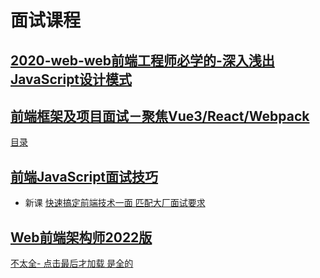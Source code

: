 # 面试课程

## [2020-web-web前端工程师必学的-深入浅出JavaScript设计模式](https://www.bilibili.com/video/BV1Np4y1C7xN?p=1)


## [前端框架及项目面试－聚焦Vue3/React/Webpack](https://www.youtube.com/watch?v=TSf5vpoMWc8&list=PL0LequapILR0TqgVQF_ZiK-2ph8AsBlli&index=1)
[目录](https://coding.imooc.com/class/419.html)

## [前端JavaScript面试技巧](https://coding.imooc.com/class/chapter/115.html#Anchor)
* 新课 [快速搞定前端技术一面 匹配大厂面试要求](https://coding.imooc.com/class/400.html)

## [Web前端架构师2022版](https://class.imooc.com/fearchitect#Anchor)
[不太全- 点击最后才加载 是全的](https://www.youtube.com/watch?v=u90xGgvUAtE&list=PL0LequapILR2uAkExfK_gSLkf2gYw4tqv)